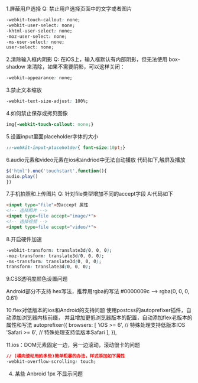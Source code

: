 
1.屏蔽用户选择
Q: 禁止用户选择页面中的文字或者图片
```css
-webkit-touch-callout: none;
-webkit-user-select: none;
-khtml-user-select: none;
-moz-user-select: none;
-ms-user-select: none;
user-select: none;
```


2.清除输入框内阴影
Q: 在iOS上，输入框默认有内部阴影，但无法使用 box-shadow 来清除，如果不需要阴影，可以这样关闭：
```css
-webkit-appearance: none;
```

3.禁止文本缩放
```css
-webkit-text-size-adjust: 100%;

```

4.如何禁止保存或拷贝图像
```css
img{-webkit-touch-callout: none;}
```

5.设置input里面placeholder字体的大小
```css
::-webkit-input-placeholder{ font-size:10pt;}
```

6.audio元素和video元素在ios和andriod中无法自动播放
代码如下,触屏及播放
```javascript
$('html').one('touchstart',function(){
audio.play()
})
```

7.手机拍照和上传图片
Q: 针对file类型增加不同的accept字段
A:代码如下
```html
<input type="file">的accept 属性
<!-- 选择照片 -->
<input type=file accept="image/*">
<!-- 选择视频 -->
<input type=file accept="video/*">
```

8.开启硬件加速
```css
-webkit-transform: translate3d(0, 0, 0);
-moz-transform: translate3d(0, 0, 0);
-ms-transform: translate3d(0, 0, 0);
transform: translate3d(0, 0, 0);
```


9.CSS透明度颜色设置问题

 Android部分不支持 hex写法，推荐用rgba的写法
   #0000009c --> rgba(0, 0, 0, 0.61)
   
10.flex对低版本的ios和Android的支持问题
使用postcss的autoprefixer插件，自动添加浏览器内核前缀，
并且增加更低浏览器版本的配置，自动添加flex老版本的属性和写法
autoprefixer({
    browsers: [
        'iOS >= 6',     // 特殊处理支持低版本IOS
        'Safari >= 6',  // 特殊处理支持低版本Safari
    ],
}),

11.ios：DOM元素固定一边，另一边滚动，滚动很卡的问题
  ```css
// (横向滚动用的多些)简单粗暴的办法，样式添加如下属性
-webkit-overflow-scrolling: touch;

```
4. 某些 Anbroid 1px 不显示问题



